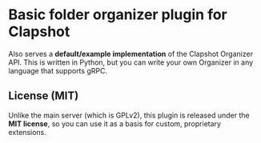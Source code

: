 # Basic folder organizer plugin for Clapshot

Also serves a **default/example implementation** of the Clapshot Organizer API.
This is written in Python, but you can write your own Organizer in any language that supports gRPC.

## License (MIT)

Unlike the main server (which is GPLv2), this plugin is released under the
**MIT license**, so you can use it as a basis for custom, proprietary
extensions.
